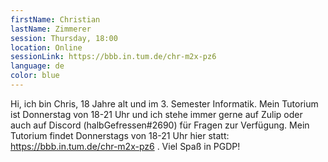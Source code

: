 ```yaml
---
firstName: Christian
lastName: Zimmerer
session: Thursday, 18:00
location: Online
sessionLink: https://bbb.in.tum.de/chr-m2x-pz6
language: de
color: blue
---
```


Hi, ich bin Chris, 18 Jahre alt und im 3. Semester Informatik. Mein Tutorium ist Donnerstag von 18-21 Uhr und ich stehe immer gerne auf Zulip oder auch auf Discord (halbGefressen#2690) für Fragen zur Verfügung. Mein Tutorium findet Donnerstags von 18-21 Uhr hier statt: https://bbb.in.tum.de/chr-m2x-pz6 . Viel Spaß in PGDP!
